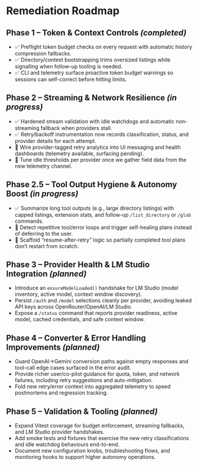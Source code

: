 # Remediation Roadmap

## Phase 1 – Token & Context Controls _(completed)_

- ✅ Preflight token budget checks on every request with automatic history compression fallbacks.
- ✅ Directory/context bootstrapping trims oversized listings while signalling when follow-up tooling is needed.
- ✅ CLI and telemetry surface proactive token budget warnings so sessions can self-correct before hitting limits.

## Phase 2 – Streaming & Network Resilience _(in progress)_

- ✅ Hardened stream validation with idle watchdogs and automatic non-streaming fallback when providers stall.
- ✅ Retry/backoff instrumentation now records classification, status, and provider details for each attempt.
- 🔄 Wire provider-tagged retry analytics into UI messaging and health dashboards (telemetry available, surfacing pending).
- 🔄 Tune idle thresholds per provider once we gather field data from the new telemetry channel.

## Phase 2.5 – Tool Output Hygiene & Autonomy Boost _(in progress)_

- ✅ Summarize long tool outputs (e.g., large directory listings) with capped listings, extension stats, and follow-up `/list_directory` or `/glob` commands.
- 🔄 Detect repetitive tool/error loops and trigger self-healing plans instead of deferring to the user.
- 🔄 Scaffold “resume-after-retry” logic so partially completed tool plans don’t restart from scratch.

## Phase 3 – Provider Health & LM Studio Integration _(planned)_

- Introduce an `ensureModelLoaded()` handshake for LM Studio (model inventory, active model, context window discovery).
- Persist `/auth` and `/model` selections cleanly per provider, avoiding leaked API keys across OpenRouter/OpenAI/LM Studio.
- Expose a `/status` command that reports provider readiness, active model, cached credentials, and safe context window.

## Phase 4 – Converter & Error Handling Improvements _(planned)_

- Guard OpenAI→Gemini conversion paths against empty responses and tool-call edge cases surfaced in the error audit.
- Provide richer user/co-pilot guidance for quota, token, and network failures, including retry suggestions and auto-mitigation.
- Fold new retry/error context into aggregated telemetry to speed postmortems and regression tracking.

## Phase 5 – Validation & Tooling _(planned)_

- Expand Vitest coverage for budget enforcement, streaming fallbacks, and LM Studio provider handshakes.
- Add smoke tests and fixtures that exercise the new retry classifications and idle watchdog behaviours end-to-end.
- Document new configuration knobs, troubleshooting flows, and monitoring hooks to support higher autonomy operations.
